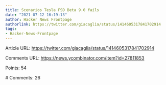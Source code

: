 ```yaml
---
title: Scenarios Tesla FSD Beta 9.0 fails
date: "2021-07-12 16:19:13"
author: Hacker News Frontpage
authorlink: https://twitter.com/giacaglia/status/1414605317841702914
tags:
- Hacker-News-Frontpage
---
```


<p>Article URL: <a href="https://twitter.com/giacaglia/status/1414605317841702914">https://twitter.com/giacaglia/status/1414605317841702914</a></p>
<p>Comments URL: <a href="https://news.ycombinator.com/item?id=27811853">https://news.ycombinator.com/item?id=27811853</a></p>
<p>Points: 54</p>
<p># Comments: 26</p>
